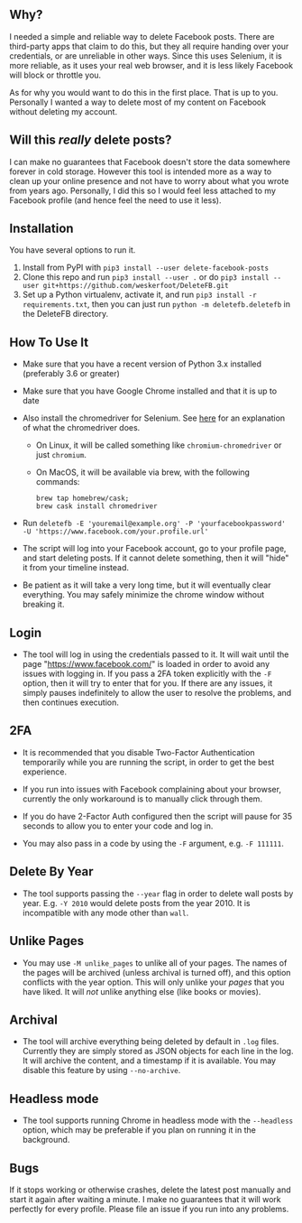 ## Why?

I needed a simple and reliable way to delete Facebook posts. There are
third-party apps that claim to do this, but they all require handing over your
credentials, or are unreliable in other ways. Since this uses Selenium, it is
more reliable, as it uses your real web browser, and it is less likely Facebook
will block or throttle you.

As for why you would want to do this in the first place. That is up to you.
Personally I wanted a way to delete most of my content on Facebook without
deleting my account.

## Will this *really* delete posts?
I can make no guarantees that Facebook doesn't store the data somewhere forever
in cold storage. However this tool is intended more as a way to clean up your
online presence and not have to worry about what you wrote from years ago.
Personally, I did this so I would feel less attached to my Facebook profile
(and hence feel the need to use it less).

## Installation
You have several options to run it.
1) Install from PyPI with `pip3 install --user delete-facebook-posts`
2) Clone this repo and run `pip3 install --user .` or do `pip3 install --user
git+https://github.com/weskerfoot/DeleteFB.git`
3) Set up a Python virtualenv, activate it, and run `pip3 install -r requirements.txt`, then you can just run `python -m deletefb.deletefb` in the DeleteFB directory.

## How To Use It

* Make sure that you have a recent version of Python 3.x installed (preferably
  3.6 or greater)
* Make sure that you have Google Chrome installed and that it is up to date
* Also install the chromedriver for Selenium. See [here](https://sites.google.com/a/chromium.org/chromedriver/home) for an explanation of what the chromedriver does.
  * On Linux, it will be called something like `chromium-chromedriver` or just
    `chromium`.
  * On MacOS, it will be available via brew, with the following commands:

    ```
    brew tap homebrew/cask;
    brew cask install chromedriver
    ```

* Run `deletefb -E 'youremail@example.org' -P 'yourfacebookpassword' -U 'https://www.facebook.com/your.profile.url'`
* The script will log into your Facebook account, go to your profile page, and
  start deleting posts. If it cannot delete something, then it will "hide" it
  from your timeline instead.
* Be patient as it will take a very long time, but it will eventually clear
  everything. You may safely minimize the chrome window without breaking it.

## Login
* The tool will log in using the credentials passed to it. It will wait until
  the page "https://www.facebook.com/" is loaded in order to avoid any issues
  with logging in. If you pass a 2FA token explicitly with the `-F` option,
  then it will try to enter that for you. If there are any issues, it simply
  pauses indefinitely to allow the user to resolve the problems, and then
  continues execution.

## 2FA
* It is recommended that you disable Two-Factor Authentication temporarily
  while you are running the script, in order to get the best experience.

* If you run into issues with Facebook complaining about your browser,
  currently the only workaround is to manually click through them.

* If you do have 2-Factor Auth configured then the script will pause for 35
  seconds to allow you to enter your code and log in.

* You may also pass in a code by using the `-F` argument, e.g. `-F 111111`.

## Delete By Year
* The tool supports passing the `--year` flag in order to delete wall posts by
  year. E.g. `-Y 2010` would delete posts from the year 2010. It is incompatible with any mode other than `wall`.

## Unlike Pages
* You may use `-M unlike_pages` to unlike all of your pages. The names of the
  pages will be archived (unless archival is turned off), and this option
  conflicts with the year option. This will only unlike your *pages* that you
  have liked. It will *not* unlike anything else (like books or movies).

## Archival
* The tool will archive everything being deleted by default in `.log` files.
  Currently they are simply stored as JSON objects for each line in the log. It
  will archive the content, and a timestamp if it is available. You may disable
  this feature by using `--no-archive`.

## Headless mode
* The tool supports running Chrome in headless mode with the `--headless`
  option, which may be preferable if you plan on running it in the background.

## Bugs

If it stops working or otherwise crashes, delete the latest post manually and
start it again after waiting a minute. I make no guarantees that it will work
perfectly for every profile. Please file an issue if you run into any problems.
